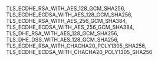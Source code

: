 <Connector port="8443" protocol="org.apache.coyote.http11.Http11NioProtocol" sslEnabledProtocols="TLSv1.2,TLSv1.3" maxThreads="150" SSLEnabled="true" scheme="https" secure="true" address="sscsrv.uat.scrs.sbi.co.in" ciphers="TLS_ECDHE_RSA_WITH_AES_128_GCM_SHA256, TLS_ECDHE_ECDSA_WITH_AES_128_GCM_SHA256, TLS_ECDHE_RSA_WITH_AES_256_GCM_SHA384, TLS_ECDHE_ECDSA_WITH_AES_256_GCM_SHA384, TLS_DHE_RSA_WITH_AES_128_GCM_SHA256, TLS_DHE_DSS_WITH_AES_128_GCM_SHA256, TLS_ECDHE_RSA_WITH_CHACHA20_POLY1305_SHA256, TLS_ECDHE_ECDSA_WITH_CHACHA20_POLY1305_SHA256" clientAuth="false" sslProtocol="TLS" keystoreFile="/opt/tomcat/jks_bkp/ssc-uat-saml-08-aug-2023.jks" keystorePass="changeit" server="Application Server"/> <SSLHostConfig> <Certificate certificateKeystoreFile="/opt/tomcat/jks_bkp/ssc-uat-saml-08-aug-2023.jks" certificateKeystorePassword="changeit" type="RSA" /> <SSLHostConfig sslProtocols="TLSv1.2,TLSv1.3"> <CipherSuite> TLS_ECDHE_RSA_WITH_AES_128_GCM_SHA256, TLS_ECDHE_ECDSA_WITH_AES_128_GCM_SHA256, TLS_ECDHE_RSA_WITH_AES_256_GCM_SHA384, TLS_ECDHE_ECDSA_WITH_AES_256_GCM_SHA384, TLS_DHE_RSA_WITH_AES_128_GCM_SHA256, TLS_DHE_DSS_WITH_AES_128_GCM_SHA256, TLS_ECDHE_RSA_WITH_CHACHA20_POLY1305_SHA256, TLS_ECDHE_ECDSA_WITH_CHACHA20_POLY1305_SHA256 </CipherSuite> <UpgradeProtocol className="org.apache.coyote.http2.Http2Protocol" /> </SSLHostConfig> </SSLHostConfig>
